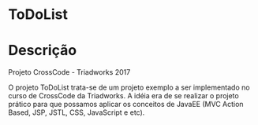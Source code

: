 # ToDoList
# Descrição
Projeto CrossCode - Triadworks 2017

O projeto ToDoList trata-se de um projeto exemplo a ser implementado no curso de CrossCode da Triadworks. A idéia era de se realizar o projeto prático para que possamos aplicar os conceitos de JavaEE (MVC Action Based, JSP, JSTL, CSS, JavaScript e etc).
